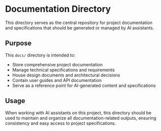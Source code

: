 # Documentation Directory

This directory serves as the central repository for project documentation and specifications that should be generated or managed by AI assistants.

## Purpose

This `docs/` directory is intended to:

- Store comprehensive project documentation
- Manage technical specifications and requirements
- House design documents and architectural decisions
- Contain user guides and API documentation
- Serve as a reference point for AI-generated content and specifications

## Usage

When working with AI assistants on this project, this directory should be used to maintain and organize all documentation-related outputs, ensuring consistency and easy access to project specifications.
